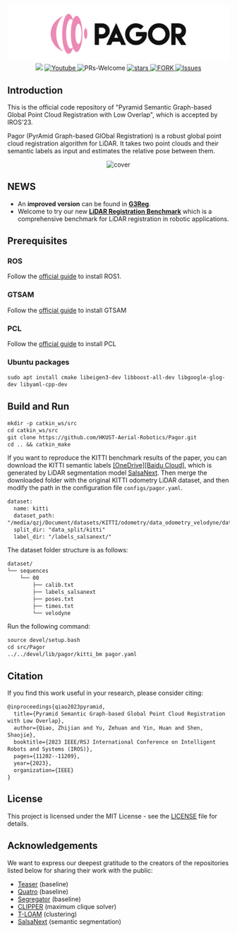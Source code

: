 <div align="center">
    <img src="docs/pagor.png" alt="pagor">
</div>
<div align="center">
<a href="https://arxiv.org/abs/2307.12116"><img src="https://img.shields.io/badge/arXiv-2307.12116-004088.svg"/></a>
<a href="https://www.youtube.com/watch?v=BPqbjhZ0FWQ&t=1s">
<img alt="Youtube" src="https://img.shields.io/badge/Video-Youtube-red"/>
</a>
<a ><img alt="PRs-Welcome" src="https://img.shields.io/badge/PRs-Welcome-red" /></a>
<a href="https://github.com/HKUST-Aerial-Robotics/Pagor/stargazers">
<img alt="stars" src="https://img.shields.io/github/stars/HKUST-Aerial-Robotics/Pagor" />
</a>
<a href="https://github.com/HKUST-Aerial-Robotics/Pagor/network/members">
<img alt="FORK" src="https://img.shields.io/github/forks/HKUST-Aerial-Robotics/Pagor?color=FF8000" />
</a>
<a href="https://github.com/HKUST-Aerial-Robotics/Pagor/issues">
<img alt="Issues" src="https://img.shields.io/github/issues/HKUST-Aerial-Robotics/Pagor?color=0088ff"/>
</a>
</div>

## Introduction

This is the official code repository of "Pyramid Semantic Graph-based Global Point Cloud Registration with Low Overlap", which is accepted by IROS'23.

Pagor (PyrAmid Graph-based GlObal Registration) is a robust global point cloud registration algorithm for LiDAR. It takes two point clouds and their semantic labels as input and estimates the relative pose between them.

<div align="center">
    <img src="./docs/cover.png" width="640" alt="cover">
</div>

## NEWS
- An **improved version** can be found in **[G3Reg](https://github.com/HKUST-Aerial-Robotics/G3Reg)**.
- Welcome to try our new **[LiDAR Registration Benchmark](https://github.com/HKUST-Aerial-Robotics/LiDAR-Registration-Benchmark)** which is a comprehensive benchmark for LiDAR registration in robotic applications.

## Prerequisites
### ROS
Follow the [official guide](http://wiki.ros.org/ROS/Installation) to install ROS1.
### GTSAM
Follow the [official guide](https://gtsam.org/get_started/) to install GTSAM
### PCL
Follow the [official guide](https://pointclouds.org/downloads/) to install PCL
### Ubuntu packages
```angular2html
sudo apt install cmake libeigen3-dev libboost-all-dev libgoogle-glog-dev libyaml-cpp-dev
```

## Build and Run
```
mkdir -p catkin_ws/src
cd catkin_ws/src
git clone https://github.com/HKUST-Aerial-Robotics/Pagor.git
cd .. && catkin_make
```
If you want to reproduce the KITTI benchmark results of the paper, you can download the KITTI semantic labels [[OneDrive]](https://hkustconnect-my.sharepoint.com/:u:/g/personal/zqiaoac_connect_ust_hk/Ebw6JHkgeKBMhOARra0zNz4BxqK44ye5Qli0el-_g7ioiw?e=nrT4Ji)[[Baidu Cloud]](https://pan.baidu.com/s/1LV6UqJTNFp4SpCSP2N6hxQ?pwd=2023), which is 
generated by LiDAR segmentation model [SalsaNext](https://github.com/TiagoCortinhal/SalsaNext.git). Then merge the downloaded folder with the original KITTI odometry LiDAR dataset, and then modify the path in the configuration file `configs/pagor.yaml`.
```angular2html
dataset:
  name: kitti
  dataset_path: "/media/qzj/Document/datasets/KITTI/odometry/data_odometry_velodyne/dataset/sequences"
  split_dir: "data_split/kitti"
  label_dir: "/labels_salsanext/"
```
The dataset folder structure is as follows:
```angular2html
dataset/
└── sequences
    └── 00
        ├── calib.txt
        ├── labels_salsanext
        ├── poses.txt
        ├── times.txt
        └── velodyne
```
Run the following command:
```
source devel/setup.bash
cd src/Pagor
../../devel/lib/pagor/kitti_bm pagor.yaml
```

## Citation
If you find this work useful in your research, please consider citing:
```
@inproceedings{qiao2023pyramid,
  title={Pyramid Semantic Graph-based Global Point Cloud Registration with Low Overlap},
  author={Qiao, Zhijian and Yu, Zehuan and Yin, Huan and Shen, Shaojie},
  booktitle={2023 IEEE/RSJ International Conference on Intelligent Robots and Systems (IROS)},
  pages={11202--11209},
  year={2023},
  organization={IEEE}
}
```

## License
This project is licensed under the MIT License - see the [LICENSE](LICENSE) file for details.

## Acknowledgements
We want to express our deepest gratitude to the creators of the repositories listed below for sharing their work with the public:
* [Teaser](https://github.com/MIT-SPARK/TEASER-plusplus) (baseline)
* [Quatro](https://github.com/url-kaist/Quatro) (baseline)
* [Segregator](https://github.com/Pamphlett/Segregator) (baseline)
* [CLIPPER](https://github.com/mit-acl/clipper) (maximum clique solver)
* [T-LOAM](https://github.com/zpw6106/tloam) (clustering) 
* [SalsaNext](https://github.com/TiagoCortinhal/SalsaNext.git) (semantic segmentation)

